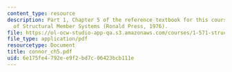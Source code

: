 ```yaml
---
content_type: resource
description: Part 1, Chapter 5 of the reference textbook for this course, Analysis
  of Structural Member Systems (Ronald Press, 1976).
file: https://ol-ocw-studio-app-qa.s3.amazonaws.com/courses/1-571-structural-analysis-and-control-spring-2004/6e175fe4792ee9f2bd7c06423bcb111e_connor_ch5.pdf
file_type: application/pdf
resourcetype: Document
title: connor_ch5.pdf
uid: 6e175fe4-792e-e9f2-bd7c-06423bcb111e
---
```

